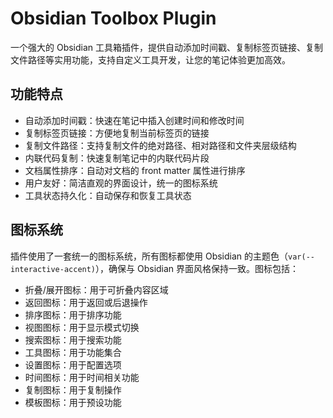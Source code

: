 # Obsidian Toolbox Plugin

一个强大的 Obsidian 工具箱插件，提供自动添加时间戳、复制标签页链接、复制文件路径等实用功能，支持自定义工具开发，让您的笔记体验更加高效。

## 功能特点

- 自动添加时间戳：快速在笔记中插入创建时间和修改时间
- 复制标签页链接：方便地复制当前标签页的链接
- 复制文件路径：支持复制文件的绝对路径、相对路径和文件夹层级结构
- 内联代码复制：快速复制笔记中的内联代码片段
- 文档属性排序：自动对文档的 front matter 属性进行排序
- 用户友好：简洁直观的界面设计，统一的图标系统
- 工具状态持久化：自动保存和恢复工具状态

## 图标系统

插件使用了一套统一的图标系统，所有图标都使用 Obsidian 的主题色（`var(--interactive-accent)`），确保与 Obsidian 界面风格保持一致。图标包括：

- 折叠/展开图标：用于可折叠内容区域
- 返回图标：用于返回或后退操作
- 排序图标：用于排序功能
- 视图图标：用于显示模式切换
- 搜索图标：用于搜索功能
- 工具图标：用于功能集合
- 设置图标：用于配置选项
- 时间图标：用于时间相关功能
- 复制图标：用于复制操作
- 模板图标：用于预设功能
